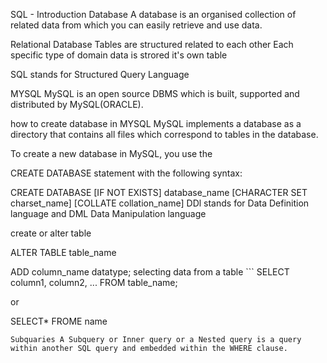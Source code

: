 SQL - Introduction
Database A database is an organised collection of related data from which you can easily retrieve and use data.

Relational Database Tables are structured related to each other Each specific type of domain data is strored it's own table

SQL stands for Structured Query Language

MYSQL MySQL is an open source DBMS which is built, supported and distributed by MySQL(ORACLE).

how to create database in MYSQL MySQL implements a database as a directory that contains all files which correspond to tables in the database.

To create a new database in MySQL, you use the

CREATE DATABASE statement with the following syntax:

CREATE DATABASE [IF NOT EXISTS] database_name
[CHARACTER SET charset_name]
[COLLATE collation_name]
DDl stands for Data Definition language and DML Data Manipulation language

create or alter table

 ALTER TABLE table_name

 ADD column_name datatype; 
selecting data from a table ``` SELECT column1, column2, ... FROM table_name;

  or 

  SELECT* FROME name
  ```
Subquaries A Subquery or Inner query or a Nested query is a query within another SQL query and embedded within the WHERE clause.
